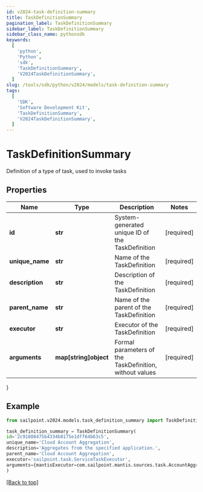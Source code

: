 ```yaml
---
id: v2024-task-definition-summary
title: TaskDefinitionSummary
pagination_label: TaskDefinitionSummary
sidebar_label: TaskDefinitionSummary
sidebar_class_name: pythonsdk
keywords:
  [
    'python',
    'Python',
    'sdk',
    'TaskDefinitionSummary',
    'V2024TaskDefinitionSummary',
  ]
slug: /tools/sdk/python/v2024/models/task-definition-summary
tags:
  [
    'SDK',
    'Software Development Kit',
    'TaskDefinitionSummary',
    'V2024TaskDefinitionSummary',
  ]
---
```


# TaskDefinitionSummary

Definition of a type of task, used to invoke tasks

## Properties

| Name | Type | Description | Notes |
| --- | --- | --- | --- |
| **id** | **str** | System-generated unique ID of the TaskDefinition | [required] |
| **unique_name** | **str** | Name of the TaskDefinition | [required] |
| **description** | **str** | Description of the TaskDefinition | [required] |
| **parent_name** | **str** | Name of the parent of the TaskDefinition | [required] |
| **executor** | **str** | Executor of the TaskDefinition | [required] |
| **arguments** | **map[string]object** | Formal parameters of the TaskDefinition, without values | [required] |

}

## Example

```python
from sailpoint.v2024.models.task_definition_summary import TaskDefinitionSummary

task_definition_summary = TaskDefinitionSummary(
id='2c91808475b4334b0175e1dff64b63c5',
unique_name='Cloud Account Aggregation',
description='Aggregates from the specified application.',
parent_name='Cloud Account Aggregation',
executor='sailpoint.task.ServiceTaskExecutor',
arguments={mantisExecutor=com.sailpoint.mantis.sources.task.AccountAggregationTask, eventClassesCsv=sailpoint.thunderbolt.events.AggregationEvents, serviceClass=sailpoint.thunderbolt.service.AggregationService, serviceMethod=accountAggregationTask}
)

```

[[Back to top]](#)
